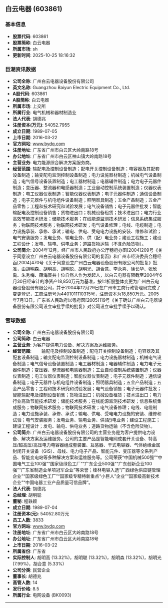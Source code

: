 ## 白云电器 (603861)

### 基本信息

- **股票代码**: 603861
- **股票简称**: 白云电器
- **所属市场**: sh
- **更新时间**: 2025-10-25 18:16:32

### 巨潮资讯数据

- **公司全称**: 广州白云电器设备股份有限公司
- **英文名称**: Guangzhou Baiyun Electric Equipment Co., Ltd.
- **A股代码**: 603861
- **A股简称**: 白云电器
- **所属市场**: 上交所
- **所属行业**: 电气机械和器材制造业
- **法人代表**: 胡德兆
- **注册资本(万元)**: 54052.7955
- **成立日期**: 1989-07-05
- **上市日期**: 2016-03-22
- **官方网站**: www.bydq.com
- **注册地址**: 广东省广州市白云区大岭南路18号
- **办公地址**: 广东省广州市白云区神山镇大岭南路18号
- **主营业务**: 电力能源综合解决方案服务商。
- **经营范围**: 输配电及控制设备制造；配电开关控制设备制造；电容器及其配套设备制造；输变配电监测控制设备制造；电力设施器材制造；机械电气设备制造；电气信号设备装置制造；电工器材制造；电器辅件制造；电力电子元器件制造；变压器、整流器和电感器制造；工业自动控制系统装置制造；仪器仪表制造；电工仪器仪表制造；智能仪器仪表制造；电子元器件制造；通信设备制造；电子元器件与机电组件设备制造；照明器具制造；五金产品制造；五金产品零售；工程和技术研究和试验发展；电气设备销售；电子元器件批发；智能输配电及控制设备销售；货物进出口；机械设备租赁；技术进出口；电力行业高效节能技术研发；储能技术服务；在线能源监测技术研发；信息系统集成服务；物联网技术服务；物联网技术研发；电气设备修理；电线、电缆制造；电力设施承装、承修、承试；输电、供电、受电电力设施的安装、维修和试验；电气安装服务；发电业务、输电业务、供（配）电业务；建设工程施工；建设工程设计；发电、输电、供电业务；道路货物运输（不含危险货物）。
- **公司简介**: 2004年12月，经广州市人民政府办公厅穗府办函[2004]209号《关于同意设立广州白云电器设备股份有限公司的复函》和广州市经济委员会穗经函[2004]470号《关于同意设立广州白云电器设备股份有限公司的批复》批准，由胡明森、胡明高、胡明聪、胡明光、胡合意、李永喜、徐长华、张欣禹、朱秀梅、薛海辰共十位自然人作为发起人，以白云电器有限截至2004年6月30日经审计的净资产18,850万元为基准，按1:1折股整体变更为广州白云电器设备股份有限公司，并于2004年12月29日在广州市工商行政管理局完成了变更登记，工商注册号为4401011110315号，注册资本为18,850万元。2005年7月13日，广东省人民政府以粤府函[2005]119号《关于确认广州白云电器设备股份有限公司设立审批手续的批复》对公司设立审批手续予以确认。

### 雪球数据

- **公司全称**: 广州白云电器设备股份有限公司
- **公司简称**: 白云电器
- **主营业务**: 为客户提供电力设备、解决方案及运维服务。
- **经营范围**: 　　输配电及控制设备制造；配电开关控制设备制造；电容器及其配套设备制造；输变配电监测控制设备制造；电力设施器材制造；机械电气设备制造；电气信号设备装置制造；电工器材制造；电器辅件制造；电力电子元器件制造；变压器、整流器和电感器制造；工业自动控制系统装置制造；仪器仪表制造；电工仪器仪表制造；智能仪器仪表制造；电子元器件制造；通信设备制造；电子元器件与机电组件设备制造；照明器具制造；五金产品制造；五金产品零售；工程和技术研究和试验发展；电气设备销售；电子元器件批发；智能输配电及控制设备销售；货物进出口；机械设备租赁；技术进出口；电力行业高效节能技术研发；储能技术服务；在线能源监测技术研发；信息系统集成服务；物联网技术服务；物联网技术研发；电气设备修理；电线、电缆制造；电力设施承装、承修、承试；输电、供电、受电电力设施的安装、维修和试验；电气安装服务；发电业务、输电业务、供(配)电业务；建设工程施工；建设工程设计；发电、输电、供电业务；道路货物运输（不含危险货物）。
- **公司简介**: 广州白云电器设备股份有限公司的主营业务是为客户提供电力设备、解决方案及运维服务。公司的主要产品是智能电网成套开关设备、特高压/超高压/高压电力电容器组成套装置、互感器、干式电容器、气体绝缘金属封闭开关设备（GIS）、母线、电力电子产品、智能元件、变压器等全系列产品、智能变电站等多种解决方案和运维服务等。公司荣获“中国机械500强”“中国电气工业100强”“国家级绿色工厂”“广东企业500强”“广东创新企业100强”“广东省制造业单项冠军企业”等荣誉；桂林电容入选“广西绿色供应链管理企业”“国家级绿色工厂”“国家级专精特新重点“小巨人”企业”“国家级高新技术企业”“中国电器工业产品质量可信品牌”。
- **法人代表**: 胡德兆
- **总经理**: 胡明聪
- **董秘**: 程轶颖
- **成立日期**: 1989-07-04
- **注册资本(元)**: 54052.80万元
- **员工人数**: 3833
- **官方网站**: www.bydq.com
- **注册地址**: 广东省广州市白云区大岭南路18号
- **办公地址**: 广东省广州市白云区大岭南路18号
- **上市日期**: 2016-03-22
- **所属省份**: 广东省
- **实际控制人**: 胡明高 (13.32%)，胡明聪 (13.32%)，胡明森 (13.32%)，胡明光 (7.99%)，胡合意 (5.33%)
- **公司分类**: 民营企业
- **董事长**: 胡德兆
- **高管人数**: 14
- **发行价格**: 8.5
- **所属行业**: 电网设备 (BK0093)

---